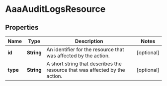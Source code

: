 

# AaaAuditLogsResource


## Properties

| Name | Type | Description | Notes |
|------------ | ------------- | ------------- | -------------|
|**id** | **String** | An identifier for the resource that was affected by the action. |  [optional] |
|**type** | **String** | A short string that describes the resource that was affected by the action. |  [optional] |



